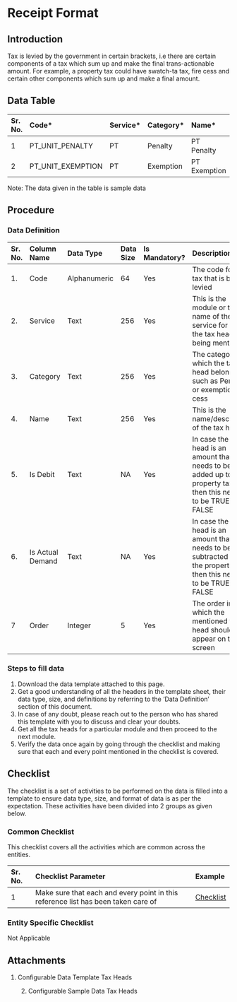 # Receipt Format

## Introduction <a id="Introduction"></a>

Tax is levied by the government in certain brackets, i.e there are certain components of a tax which sum up and make the final trans-actionable amount. For example, a property tax could have swatch-ta tax, fire cess and certain other components which sum up and make a final amount.

## Data Table <a id="Data-Table"></a>

| Sr. No. | Code\* | Service\* | Category\* | Name\* | Is Debit\* | Is Actual Demand\* | Order\* |
| :--- | :--- | :--- | :--- | :--- | :--- | :--- | :--- |
| 1 | PT\_UNIT\_PENALTY | PT | Penalty | PT Penalty | FALSE | FALSE | 1 |
| 2 | PT\_UNIT\_EXEMPTION | PT | Exemption | PT Exemption | TRUE | TRUE | 2 |

Note: The data given in the table is sample data

## Procedure <a id="Procedure"></a>

### Data Definition <a id="Data-Definition"></a>

| Sr. No. | Column Name | Data Type | Data Size | Is Mandatory? | Description |
| :--- | :--- | :--- | :--- | :--- | :--- |
| 1. | Code | Alphanumeric | 64 | Yes | The code for the tax that is being levied |
| 2. | Service | Text | 256 | Yes | This is the module or the name of the service for which the tax head is being mentioned |
| 3. | Category | Text | 256 | Yes | The category to which the tax head belongs such as Penalty or exemption or cess |
| 4. | Name | Text | 256 | Yes | This is the name/description of the tax head |
| 5. | Is Debit | Text | NA | Yes | In case the tax head is an amount that needs to be added up to the property tax, then this needs to be TRUE else FALSE |
| 6. | Is Actual Demand | Text | NA | Yes | In case the tax head is an amount that needs to be subtracted from the property tax, then this needs to be TRUE else FALSE |
| 7 | Order | Integer | 5 | Yes | The order in which the mentioned tax head should appear on the screen |

### Steps to fill data <a id="Steps-to-fill-data"></a>

1. Download the data template attached to this page.
2. Get a good understanding of all the headers in the template sheet, their data type, size, and definitions by referring to the ‘Data Definition’ section of this document.
3. In case of any doubt, please reach out to the person who has shared this template with you to discuss and clear your doubts.
4. Get all the tax heads for a particular module and then proceed to the next module.
5. Verify the data once again by going through the checklist and making sure that each and every point mentioned in the checklist is covered.

## Checklist <a id="Checklist"></a>

The checklist is a set of activities to be performed on the data is filled into a template to ensure data type, size, and format of data is as per the expectation. These activities have been divided into 2 groups as given below.

### Common Checklist <a id="Common-Checklist"></a>

This checklist covers all the activities which are common across the entities.

| Sr. No. | Checklist Parameter | Example |
| :--- | :--- | :--- |
| 1 | Make sure that each and every point in this reference list has been taken care of | [Checklist](https://digit-discuss.atlassian.net/wiki/spaces/DO/pages/502203140/Checklist) |

### Entity Specific Checklist <a id="Entity-Specific-Checklist"></a>

Not Applicable

## Attachments <a id="Attachments"></a>

1. Configurable Data Template Tax Heads

    2. Configurable Sample Data Tax Heads

